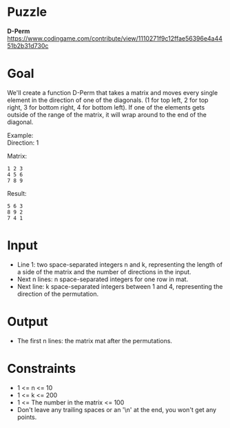# Puzzle
**D-Perm** https://www.codingame.com/contribute/view/1110271f9c12ffae56396e4a4451b2b31d730c

# Goal
We'll create a function D-Perm that takes a matrix and moves every single element in the direction of one of the diagonals. (1 for top left, 2 for top right, 3 for bottom right, 4 for bottom left). If one of the elements gets outside of the range of the matrix, it will wrap around to the end of the diagonal.

Example:  
Direction: 1

Matrix:
```
1 2 3
4 5 6
7 8 9
```

Result:
```
5 6 3
8 9 2
7 4 1
```

# Input
* Line 1: two space-separated integers n and k, representing the length of a side of the matrix and the number of directions in the input.
* Next n lines: n space-separated integers for one row in mat.
* Next line: k space-separated integers between 1 and 4, representing the direction of the permutation.

# Output
* The first n lines: the matrix mat after the permutations.

# Constraints
* 1 <= n <= 10
* 1 <= k <= 200
* 1 <= The number in the matrix <= 100
* Don't leave any trailing spaces or an '\n' at the end, you won't get any points.
